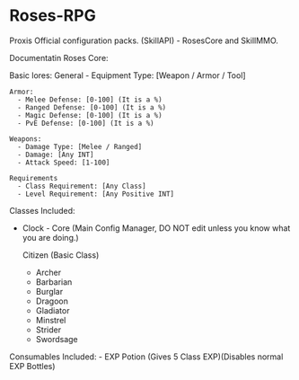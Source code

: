 # Roses-RPG
Proxis Official configuration packs. (SkillAPI) - RosesCore and SkillMMO.

Documentatin Roses Core:

  Basic lores:
    General
      - Equipment Type: [Weapon / Armor / Tool]
      
    Armor:
      - Melee Defense: [0-100] (It is a %)
      - Ranged Defense: [0-100] (It is a %)
      - Magic Defense: [0-100] (It is a %)
      - PvE Defense: [0-100] (It is a %)
      
    Weapons:
      - Damage Type: [Melee / Ranged]
      - Damage: [Any INT]
      - Attack Speed: [1-100]
      
    Requirements
      - Class Requirement: [Any Class]
      - Level Requirement: [Any Positive INT]

  Classes Included:
  - Clock - Core (Main Config Manager, DO NOT edit unless you know what you are doing.)
    
    Citizen (Basic Class)
      - Archer
      - Barbarian
      - Burglar
      - Dragoon
      - Gladiator
      - Minstrel
      - Strider
      - Swordsage

  Consumables Included:
    - EXP Potion (Gives 5 Class EXP)(Disables normal EXP Bottles)
